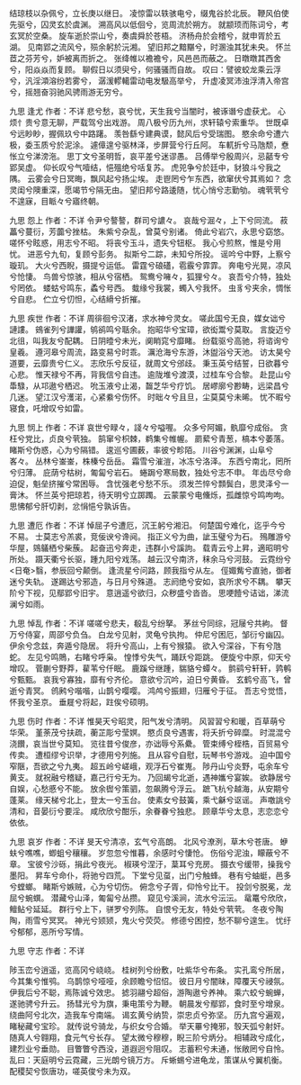 <!-- { "loadSidebar": true } -->
结琼枝以杂佩兮，立长庚以继日。
凌惊雷以轶骇电兮，缀鬼谷於北辰。
鞭风伯使先驱兮，囚灵玄於虞渊。
溯高风以低佪兮，览周流於朔方。
就颛顼而陈词兮，考玄冥於空桑。
旋车逝於崇山兮，奏虞舜於苍梧。
济杨舟於会稽兮，就申胥於五湖。
见南郢之流风兮，殒余躬於沅湘。
望旧邦之黯黮兮，时溷浊其犹未央。
怀兰茝之芬芳兮，妒被离而折之。
张绛帷以襜襜兮，风邑邑而蔽之。
日暾暾其西舍兮，阳焱焱而复顾。
聊假日以须臾兮，何骚骚而自故。
叹曰：譬彼蛟龙乘云浮兮，汎淫澒溶纷若雾兮，
潺湲轇轕雷动电发馺高举兮，
升虚凌冥沛浊浮清入帝宫兮，摇翘奋羽驰风骋雨游无穷兮。

九思 逢尤 
作者：不详
悲兮愁，哀兮忧，天生我兮当闇时，被诼谮兮虚获尤。
心烦忄贵兮意无聊，严载驾兮出戏游。
周八极兮历九州，求轩辕兮索重华。
世既卓兮远眇眇，握佩玖兮中路躇。
羡咎繇兮建典谟，懿风后兮受瑞图。
愍余命兮遭六极，委玉质兮於泥涂。
遽傽遑兮驱林泽，步屏营兮行丘阿。
车軏折兮马虺颓，憃怅立兮涕滂沲。
思丁文兮圣明哲，哀平差兮迷谬愚。
吕傅举兮殷周兴，忌嚭专兮郢吴虚。
仰长叹兮气噎结，悒殟绝兮咶复苏。
虎兕争兮於廷中，豺狼斗兮我之隅。
云雾会兮日冥晦，飘风起兮扬尘埃。
走鬯罔兮乍东西，欲窜伏兮其焉如？
念灵闺兮隩重深，愿竭节兮隔无由。
望旧邦兮路逶随，忧心悄兮志勤劬。
魂茕茕兮不遑寐，目眽々兮寤终朝。

九思 怨上 
作者：不详
令尹兮謷謷，群司兮譨々。
哀哉兮淈々，上下兮同流。
菽藟兮蔓衍，芳虈兮挫枯。
朱紫兮杂乱，曾莫兮别诸。
倚此兮岩穴，永思兮窈悠。
嗟怀兮眩惑，用志兮不昭。
将丧兮玉斗，遗失兮钮枢。
我心兮煎熬，惟是兮用忧。
进恶兮九旬，复顾兮彭务。
拟斯兮二踪，未知兮所投。
谣吟兮中野，上察兮璇玑。
大火兮西睨，摄提兮运低。
雷霆兮硠礚，雹霰兮霏霏。
奔电兮光晃，凉风兮怆悽。
鸟兽兮惊骇，相从兮宿栖。
鸳鸯兮噰々，狐狸兮々。
哀吾兮介特，独处兮罔依。
蝼蛄兮鸣东，蟊兮号西。
蛓缘兮我裳，蠋入兮我怀。
虫豸兮夹余，惆怅兮自悲。
伫立兮忉怛，心结縎兮折摧。

九思 疾世 
作者：不详
周徘徊兮汉渚，求水神兮灵女。
嗟此国兮无良，媒女诎兮謰謱。
鴳雀列兮譁讙，鸲鹆鸣兮聒余。
抱昭华兮宝璋，欲衒鬻兮莫取。
言旋迈兮北徂，叫我友兮配耦。
日阴曀兮未光，阒睄窕兮靡睹。
纷载驱兮高驰，将谘询兮皇羲。
遵河皋兮周流，路变易兮时乖。
濿沧海兮东游，沐盥浴兮天池。
访太昊兮道要，云靡贵兮仁义。
志欣乐兮反征，就周文兮邠歧。
秉玉英兮结誓，日欲暮兮心悲。
惟天禄兮不再，背我信兮自违。
逾陇堆兮渡漠，过桂车兮合黎。
赴昆山兮馽騄，从邛遨兮栖迟。
吮玉液兮止渴，齧芝华兮疗饥。
居嵺廓兮尠畴，远梁昌兮几迷。
望江汉兮濩渃，心紧絭兮伤怀。
时昢々兮且旦，尘莫莫兮未晞。
忧不暇兮寝食，吒增叹兮如雷。

九思 悯上 
作者：不详
哀世兮睩々，諓々兮嗌喔。
众多兮阿媚，骫靡兮成俗。
贪枉兮党比，贞良兮茕独。
鹄窜兮枳棘，鹈集兮帷幄。
罽蕠兮青葱，槁本兮萎落。
睹斯兮伪惑，心为兮隔错。
逡巡兮圃薮，率彼兮畛陌。
川谷兮渊渊，山阜兮峉々。
丛林兮崟崟，株榛兮岳岳。
霜雪兮漼溰，冰冻兮洛泽。
东西兮南北，罔所兮归薄。
庇荫兮枯树，匍匐兮岩石。
蜷跼兮寒局数，独处兮志不申。
年齿尽兮命迫促，魁垒挤摧兮常困辱。
含忧强老兮愁不乐。
须发苎悴兮顠鬓白，思灵泽兮一膏沐。
怀兰英兮把琼若，待天明兮立踯躅。
云蒙蒙兮电儵烁，孤雌惊兮鸣呴呴。
思怫郁兮肝切剥，忿悁悒兮孰诉告。

九思 遭厄 
作者：不详
悼屈子兮遭厄，沉王躬兮湘汨。
何楚国兮难化，迄乎今兮不易。
士莫志兮羔裘，竞佞谀兮谗阋。
指正义兮为曲，訿玉璧兮为石。
殦雕游兮华屋，鵕鸃栖兮柴蔟。
起奋迅兮奔走，违群小兮謑訽。
载青云兮上昇，適昭明兮所处。
蹑天衢兮长驱，踵九阳兮戏荡。
越云汉兮南济，秣余马兮河鼓。
云霓纷兮<日奄>翳，参辰回兮颠倒。
逢流星兮问路，顾我指兮从左。
俓娵觜兮直驰，御者迷兮失轨。
遂踢达兮邪造，与日月兮殊道。
志阏绝兮安如，哀所求兮不耦。
攀天阶兮下视，见鄢郢兮旧宇。
意逍遥兮欲归，众秽盛兮沓沓。
思哽饐兮诘诎，涕流澜兮如雨。

九思 悼乱 
作者：不详
嗟嗟兮悲夫，殽乱兮纷拏。
茅丝兮同综，冠屦兮共絇。
督万兮侍宴，周邵兮负刍。
白龙兮见射，灵龟兮执拘。
仲尼兮困厄，邹衍兮幽囚。
伊余兮念兹，奔遁兮隐居。
将升兮高山，上有兮猴猿。
欲入兮深谷，下有兮虺蛇。
左见兮鸣鵙，右睹兮呼枭。
惶悸兮失气，踊跃兮距跳。
便旋兮中原，仰天兮增叹。
菅蒯兮野莽，雚苇兮仟眠。
鹿蹊兮继踵，貒貉兮蟫々。
鹯鹞兮轩轩，鹑鹌兮甄甄。
哀我兮寡独，靡有兮齐伦。
意欲兮沉吟，迫日兮黄昏。
玄鹤兮高飞，曾逝兮青冥。
鸧鹒兮喈喈，山鹊兮嘤嘤。
鸿鸬兮振翅，归雁兮于征。
吾志兮觉悟，怀我兮圣京。
垂屣兮将起，跓俟兮硕明。

九思 伤时 
作者：不详
惟昊天兮昭灵，阳气发兮清明。
风習習兮和暖，百草萌兮华荣。
堇荼茂兮扶疏，蘅芷彫兮莹嫇。
愍贞良兮遇害，将夭折兮碎糜。
时混混兮浇饡，哀当世兮莫知。
览往昔兮俊彦，亦诎辱兮系纍。
管束缚兮桎梏，百贸易兮传卖。
遭桓缪兮识举，才德用兮列施。
且从容兮自慰，玩琴书兮游戏。
迫中国兮窄陿，吾欲之兮九夷。
超五岭兮嵯峨，观浮石兮崔嵬。
陟丹山兮炎野，屯余车兮黄支。
就祝融兮稽疑，嘉己行兮无为。
乃回朅兮北逝，遇神孈兮宴娭。
欲静居兮自娱，心愁慼兮不能。
放余辔兮策驷，忽飙腾兮浮云。
蹠飞杭兮越海，从安期兮蓬莱。
缘天梯兮北上，登太一兮玉台。
使素女兮鼓簧，乘弋龢兮讴谣。
声噭誂兮清和，音晏衍兮要淫。
咸欣欣兮酣乐，余眷眷兮独悲。
顾章华兮太息，志恋恋兮依依。

九思 哀岁 
作者：不详
旻天兮清凉，玄气兮高朗。
北风兮潦洌，草木兮苍唐。
蛜蚨兮噍噍，蝍蛆兮穰穰。
岁忽忽兮惟暮，余感时兮悽怆。
伤俗兮泥浊，矇蔽兮不章。
宝彼兮沙砾，捐此兮夜光。
椒瑛兮涅汙，葈耳兮充房。
摄衣兮缓带，操我兮墨阳。
昇车兮命仆，将驰兮四荒。
下堂兮见虿，出门兮触蜂。
巷有兮蚰蜓，邑多兮螳螂。
睹斯兮嫉贼，心为兮切伤。
俯念兮子胥，仰怜兮比干。
投剑兮脱冕，龙屈兮蜿蟤。
潜藏兮山泽，匍匐兮丛攒。
窥见兮溪涧，流水兮沄沄。
鼋鼍兮欣欣，鳣鲇兮延延。
群行兮上下，骈罗兮列陈。
自恨兮无友，特处兮茕茕。
冬夜兮陶陶，雨雪兮冥冥。
神光兮颎颎，鬼火兮荧荧。
修德兮困控，愁不聊兮遑生。
忧纡兮郁郁，恶所兮写情。

九思 守志 
作者：不详

陟玉峦兮逍遥，览高冈兮峣峣。
桂树列兮纷敷，吐紫华兮布条。
实孔鸾兮所居，今其集兮惟鸮。
乌鹊惊兮哑哑，余顾瞻兮怊怊。
彼日月兮闇昧，障覆天兮祲氛。
伊我后兮不聪，焉陈诚兮效忠。
摅羽翮兮超俗，游陶遨兮养神。
乘六蛟兮蜿蝉，遂驰骋兮升云。
扬彗光兮为旗，秉电策兮为鞭。
朝晨发兮鄢郢，食时至兮增泉。
绕曲阿兮北次，造我车兮南端。
谒玄黄兮纳贽，崇忠贞兮弥坚。
历九宫兮遍观，睹秘藏兮宝珍。
就传说兮骑龙，与织女兮合婚。
举天罼兮掩邪，彀天弧兮射奸。
随真人兮翱翔，食元气兮长存。
望太微兮穆穆，睨三阶兮炳分。
相辅政兮成化，建烈业兮垂勋。
目瞥瞥兮西没，道遐迥兮阻叹。
志蓄积兮未通，怅敞罔兮自怜。
乱曰：天庭明兮云霓藏，三光朗兮镜万方。
斥蜥蜴兮进龟龙，策谋从兮翼机衡。
配稷契兮恢唐功，嗟英俊兮未为双。

